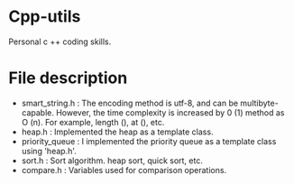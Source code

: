 # Cpp-utils
Personal c ++ coding skills.

# File description
- smart_string.h : The encoding method is utf-8, and can be multibyte-capable. However, the time complexity is increased by 0 (1) method as O (n). For example, length (), at (), etc.
- heap.h : Implemented the heap as a template class.
- priority_queue : I implemented the priority queue as a template class using 'heap.h'.
- sort.h : Sort algorithm. heap sort, quick sort, etc.
- compare.h : Variables used for comparison operations.
